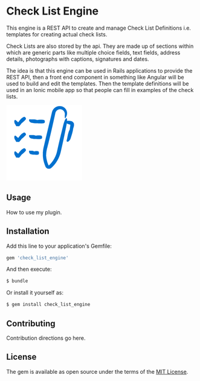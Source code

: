 # Check List Engine

This engine is a REST API to create and manage Check List Definitions i.e. templates for creating actual check lists. 

Check Lists are also stored by the api.  They are made up of sections within which are generic parts like multiple choice fields, text fields, address details, photographs with captions, signatures and dates. 

The idea is that this engine can be used in Rails applications to provide the REST API, then a front end component in something like Angular will be used to build and edit the templates.  Then the template definitions will be used in an Ionic mobile app so that people can fill in examples of the check lists.

![alt text](https://github.com/guy-roberts/check_list_engine/blob/master/docs/checklist_icon.png "Check Lists")


## Usage
How to use my plugin.

## Installation
Add this line to your application's Gemfile:

```ruby
gem 'check_list_engine'
```

And then execute:
```bash
$ bundle
```

Or install it yourself as:
```bash
$ gem install check_list_engine
```

## Contributing
Contribution directions go here.

## License
The gem is available as open source under the terms of the [MIT License](http://opensource.org/licenses/MIT).
